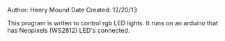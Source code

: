 Author: Henry Mound
Date Created: 12/20/13

This program is writen to control rgb LED lights. It runs on an arduino that has Neopixels (WS2812) LED's connected.
